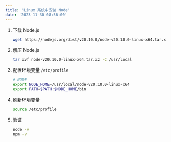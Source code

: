 ```yaml
---
title: 'Linux 系统中安装 Node'
date: '2023-11-30 08:56:00'
---
```


1. 下载 Node.js

   ```bash
   wget https://nodejs.org/dist/v20.10.0/node-v20.10.0-linux-x64.tar.xz
   ```

2. 解压 Node.js

   ```bash
   tar xvf node-v20.10.0-linux-x64.tar.xz -C /usr/local
   ```

3. 配置环境变量 `/etc/profile`

   ```bash
   # NODE
   export NODE_HOME=/usr/local/node-v20.10.0-linux-x64
   export PATH=$PATH:$NODE_HOME/bin
   ```

4. 刷新环境变量

   ```bash
   source /etc/profile
   ```

5. 验证

   ```bash
   node -v
   npm -v
   ```

